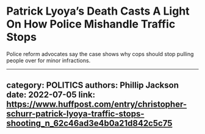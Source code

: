 # Patrick Lyoya’s Death Casts A Light On How Police Mishandle Traffic Stops

Police reform advocates say the case shows why cops should stop pulling people over for minor infractions.

---
category: POLITICS
authors: Phillip Jackson
date: 2022-07-05
link: https://www.huffpost.com/entry/christopher-schurr-patrick-lyoya-traffic-stops-shooting_n_62c46ad3e4b0a21d842c5c75
---
